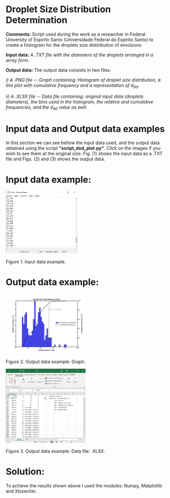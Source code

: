 # Droplet Size Distribution Determination

**Comments:**
Script used during the work as a researcher in Federal University of Espirito Santo (Universidade Federal do Espírito Santo) to create a histogram for the droplets size distiribution of emulsions

**Input data:**
_A .TXT file with the diameters of the droplets arranged in a array form._

**Output data:**
The output data consists  in two files: 

_i) A .PNG file -- Graph containing: Histogram of droplet size distribution, a line plot with cumulative frequency and a representation of <html>d<sub>90</sub></html>._

_ii) A .XLSX file -- Data file containing: original input data (droplets diameters), the bins used in the histogram, the relative and cumulative frequencies, and the <html>d<sub>90</sub></html> value as well._ 

# Input data and Output data examples

In this section we can see bellow the input data used, and the output data obtained using the script **"script_dsd_plot.py"**. Click on the images if you wish to see them at the original size. Fig. (1) shows the input data as a .TXT file and Figs. (2) and (3) shows the output data.

# Input data example:
<img src="https://github.com/Mcostalonga/Emulsion_Droplet_Size_Distribution/blob/master/example/input_example.png" width="45%" height="45%" alt="Input data example">
<p>Figure 1. Input data example.</p>


# Output data example:
<img src="https://github.com/Mcostalonga/Emulsion_Droplet_Size_Distribution/blob/master/example/output2_example.png" width="50%" height="50%" alt="Output data example">
<p>Figure 2. Output data example: Graph.</p>
     
<img src="https://github.com/Mcostalonga/Emulsion_Droplet_Size_Distribution/blob/master/example/output1_example.png" width="50%" height="50%" alt="Output data example">
<p>Figure 3. Output data example: Data file: .XLSX.</p>

# Solution:

To achieve the results shown above I used the modules: Numpy, Matplotlib and Xlsxwriter.
